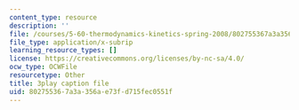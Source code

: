 ```yaml
---
content_type: resource
description: ''
file: /courses/5-60-thermodynamics-kinetics-spring-2008/802755367a3a356ae73fd715fec0551f_6kBqi9vVC6s.srt
file_type: application/x-subrip
learning_resource_types: []
license: https://creativecommons.org/licenses/by-nc-sa/4.0/
ocw_type: OCWFile
resourcetype: Other
title: 3play caption file
uid: 80275536-7a3a-356a-e73f-d715fec0551f
---
```

